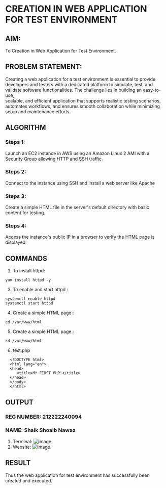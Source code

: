  # CREATION IN WEB APPLICATION FOR TEST ENVIRONMENT
  ## AIM: 
  To Creation in Web Application for Test Environment.
## PROBLEM STATEMENT:
Creating a web application for a test environment is essential to provide developers and testers with a dedicated platform to simulate, test, and validate software functionalities. The challenge lies in building an easy-to-use,   
scalable, and efficient application that supports realistic testing scenarios, automates workflows, and ensures smooth collaboration while minimizing setup and maintenance efforts.

## ALGORITHM
 ### Steps 1:
 Launch an EC2 instance in AWS using an Amazon Linux 2 AMI with a Security Group allowing HTTP and SSH traffic.
 ### Steps 2:
 Connect to the instance using SSH and install a web server like Apache
 ### Steps 3:
 Create a simple HTML file in the server's default directory with basic content for testing.
 ### Steps 4:
 Access the instance's public IP in a browser to verify the HTML page is displayed.
## COMMANDS
1. To install httpd:
```
yum install httpd -y
```
3. To enable and start httpd :
```
systemctl enable httpd
systemctl start httpd
```
4. Create a simple HTML page :
```
cd /var/www/html
```
5. Create a simple HTML page :
```
cd /var/www/html
```
6. test.php
```   
  <!DOCTYPE html>
  <html lang="en">
  <head>
     <title>MY FIRST PHP!</title>
  </head>
  </body>
  </html>
```
## OUTPUT
### REG NUMBER: 212222240094
### NAME: Shaik Shoaib Nawaz
1. Terminal:
 ![image](https://github.com/user-attachments/assets/1bfb5a04-0929-4a3c-9ffb-cefb1a2b9228)
2. Website:
![image](https://github.com/user-attachments/assets/9aa02b87-f288-4552-860f-40c7820cee46)

## RESULT
Thus the web application for test environment has successfully been created and executed.


 

  


